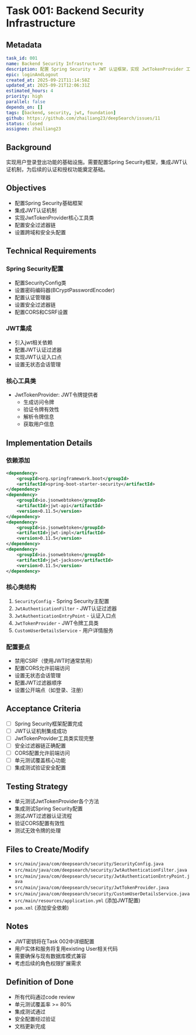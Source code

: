# Task 001: Backend Security Infrastructure

## Metadata
```yaml
task_id: 001
name: Backend Security Infrastructure
description: 配置 Spring Security + JWT 认证框架，实现 JwtTokenProvider 工具类
epic: loginAndLogout
created_at: 2025-09-21T11:14:58Z
updated_at: 2025-09-21T12:06:31Z
estimated_hours: 4
priority: high
parallel: false
depends_on: []
tags: [backend, security, jwt, foundation]
github: https://github.com/zhailiang23/deepSearch/issues/11
status: closed
assignee: zhailiang23
```

## Background
实现用户登录登出功能的基础设施。需要配置Spring Security框架，集成JWT认证机制，为后续的认证和授权功能奠定基础。

## Objectives
- 配置Spring Security基础框架
- 集成JWT认证机制
- 实现JwtTokenProvider核心工具类
- 配置安全过滤器链
- 设置跨域和安全头配置

## Technical Requirements

### Spring Security配置
- 配置SecurityConfig类
- 设置密码编码器(BCryptPasswordEncoder)
- 配置认证管理器
- 设置安全过滤器链
- 配置CORS和CSRF设置

### JWT集成
- 引入jwt相关依赖
- 配置JWT认证过滤器
- 实现JWT认证入口点
- 设置无状态会话管理

### 核心工具类
- JwtTokenProvider: JWT令牌提供者
  - 生成访问令牌
  - 验证令牌有效性
  - 解析令牌信息
  - 获取用户信息

## Implementation Details

### 依赖添加
```xml
<dependency>
    <groupId>org.springframework.boot</groupId>
    <artifactId>spring-boot-starter-security</artifactId>
</dependency>
<dependency>
    <groupId>io.jsonwebtoken</groupId>
    <artifactId>jjwt-api</artifactId>
    <version>0.11.5</version>
</dependency>
<dependency>
    <groupId>io.jsonwebtoken</groupId>
    <artifactId>jjwt-impl</artifactId>
    <version>0.11.5</version>
</dependency>
<dependency>
    <groupId>io.jsonwebtoken</groupId>
    <artifactId>jjwt-jackson</artifactId>
    <version>0.11.5</version>
</dependency>
```

### 核心类结构
1. `SecurityConfig` - Spring Security主配置
2. `JwtAuthenticationFilter` - JWT认证过滤器
3. `JwtAuthenticationEntryPoint` - 认证入口点
4. `JwtTokenProvider` - JWT令牌工具类
5. `CustomUserDetailsService` - 用户详情服务

### 配置要点
- 禁用CSRF（使用JWT时通常禁用）
- 配置CORS允许前端访问
- 设置无状态会话管理
- 配置JWT过滤器顺序
- 设置公开端点（如登录、注册）

## Acceptance Criteria
- [ ] Spring Security框架配置完成
- [ ] JWT认证机制集成成功
- [ ] JwtTokenProvider工具类实现完整
- [ ] 安全过滤器链正确配置
- [ ] CORS配置允许前端访问
- [ ] 单元测试覆盖核心功能
- [ ] 集成测试验证安全配置

## Testing Strategy
- 单元测试JwtTokenProvider各个方法
- 集成测试Spring Security配置
- 测试JWT过滤器认证流程
- 验证CORS配置有效性
- 测试无效令牌的处理

## Files to Create/Modify
- `src/main/java/com/deepsearch/security/SecurityConfig.java`
- `src/main/java/com/deepsearch/security/JwtAuthenticationFilter.java`
- `src/main/java/com/deepsearch/security/JwtAuthenticationEntryPoint.java`
- `src/main/java/com/deepsearch/security/JwtTokenProvider.java`
- `src/main/java/com/deepsearch/security/CustomUserDetailsService.java`
- `src/main/resources/application.yml` (添加JWT配置)
- `pom.xml` (添加安全依赖)

## Notes
- JWT密钥将在Task 002中详细配置
- 用户实体和服务将复用existing User相关代码
- 需要确保与现有数据库模式兼容
- 考虑后续的角色权限扩展需求

## Definition of Done
- 所有代码通过code review
- 单元测试覆盖率 >= 80%
- 集成测试通过
- 安全配置经过验证
- 文档更新完成